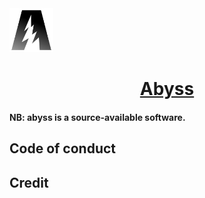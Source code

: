 <a href="#" target="_blank" rel="noopener noreferrer">
<img width="70" src="https://raw.githubusercontent.com/deskbtm-abyss/abyss/main/app/logo.png" alt="abyss" /></a>

<p align="center">
  <a href="#" target="_blank" rel="noopener noreferrer">
    <h1 align="center">Abyss</h1>
  </a>
</p>

#### NB: abyss is a source-available software.

## Code of conduct



## Credit
